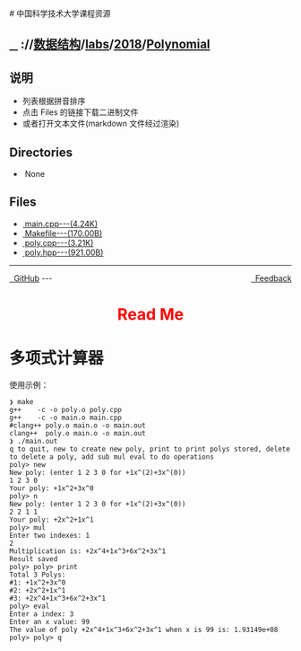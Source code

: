 
<head>
    <meta http-equiv="content-type" content="text/html; charset=utf-8">
    <link rel="stylesheet" href="https://use.fontawesome.com/releases/v5.8.1/css/all.css" integrity="sha384-50oBUHEmvpQ+1lW4y57PTFmhCaXp0ML5d60M1M7uH2+nqUivzIebhndOJK28anvf" crossorigin="anonymous">
    <title> 中国科学技术大学课程资源</title>
</head>
# 中国科学技术大学课程资源

<div>
  <h2>
    <a href="../index.html">&nbsp;&nbsp;<i class="fas fa-backward"></i>&nbsp;</a>
    :/<a href="../../../../index.html"><i class="fas fa-home"></i></a>/<a href="../../../index.html">数据结构</a>/<a href="../../index.html">labs</a>/<a href="../index.html">2018</a>/<a href="index.html">Polynomial</a>
  </h2>
</div>

## 说明
- 列表根据拼音排序
- 点击 Files 的链接下载二进制文件
- 或者打开文本文件(markdown 文件经过渲染)

<h2> Directories &nbsp; <a href="http://downgit.zhoudaxiaa.com/#/home?url=https://github.com/USTC-Resource/USTC-Course/tree/master/数据结构/labs/2018/Polynomial" style="color:red;text-decoration:underline;" target="_black"><i class="fas fa-download"></i></a></h2>

<ul><li><i class="fas fa-meh"></i>&nbsp;None</li></ul>

## Files
<ul><li><a href="https://raw.githubusercontent.com/USTC-Resource/USTC-Course/master/数据结构/labs/2018/Polynomial/main.cpp"><i class="fas fa-file-code"></i>&nbsp;main.cpp---(4.24K)</a></li>
<li><a href="https://raw.githubusercontent.com/USTC-Resource/USTC-Course/master/数据结构/labs/2018/Polynomial/Makefile"><i class="fas fa-file"></i>&nbsp;Makefile---(170.00B)</a></li>
<li><a href="https://raw.githubusercontent.com/USTC-Resource/USTC-Course/master/数据结构/labs/2018/Polynomial/poly.cpp"><i class="fas fa-file-code"></i>&nbsp;poly.cpp---(3.21K)</a></li>
<li><a href="https://raw.githubusercontent.com/USTC-Resource/USTC-Course/master/数据结构/labs/2018/Polynomial/poly.hpp"><i class="fas fa-file"></i>&nbsp;poly.hpp---(921.00B)</a></li></ul>

---
<div style="text-decration:underline;display:inline">
  <a href="https://github.com/USTC-Resource/USTC-Course.git" target="_blank" rel="external"><i class="fab fa-github"></i>&nbsp; GitHub</a>
  <a href="mailto:&#122;huheqin1@gmail.com?subject=反馈与建议" style="float:right" target="_blank" rel="external"><i class="fas fa-envelope"></i>&nbsp; Feedback</a>
</div>
---

<h1 style="color:red;text-align:center;">Read Me</h1>
<h1 id="_1">多项式计算器</h1>
<p>使用示例：</p>
<pre class="codehilite"><code>❯ make
g++    -c -o poly.o poly.cpp
g++    -c -o main.o main.cpp
#clang++ poly.o main.o -o main.out
clang++  poly.o main.o -o main.out
❯ ./main.out
q to quit, new to create new poly, print to print polys stored, delete to delete a poly, add sub mul eval to do operations
poly&gt; new
New poly: (enter 1 2 3 0 for +1x^(2)+3x^(0))
1 2 3 0
Your poly: +1x^2+3x^0
poly&gt; n
New poly: (enter 1 2 3 0 for +1x^(2)+3x^(0))
2 2 1 1
Your poly: +2x^2+1x^1
poly&gt; mul
Enter two indexes: 1
2
Multiplication is: +2x^4+1x^3+6x^2+3x^1
Result saved
poly&gt; poly&gt; print
Total 3 Polys: 
#1: +1x^2+3x^0
#2: +2x^2+1x^1
#3: +2x^4+1x^3+6x^2+3x^1
poly&gt; eval
Enter a index: 3
Enter an x value: 99
The value of poly +2x^4+1x^3+6x^2+3x^1 when x is 99 is: 1.93149e+08
poly&gt; poly&gt; q
</code></pre>
